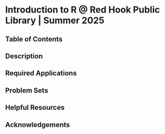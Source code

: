 # Introduction to R @ Red Hook Public Library | Summer 2025

## Table of Contents

## Description

## Required Applications

## Problem Sets

## Helpful Resources

## Acknowledgements
